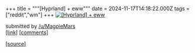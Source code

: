 +++
title = """[Hyprland] + eww"""
date = 2024-11-17T14:18:22.000Z
tags = ["reddit","wm"]
+++
[![[Hyprland] + eww](https://preview.redd.it/do6yldt90h1e1.png?width=640&crop=smart&auto=webp&s=f997a4150b5bb65862268db433043654e20a4b42 "[Hyprland] + eww")](https://www.reddit.com/r/unixporn/comments/1gteigt/hyprland_eww/)

submitted by [/u/MagpieMars](https://www.reddit.com/user/MagpieMars)  
[\[link\]](https://i.redd.it/do6yldt90h1e1.png) [\[comments\]](https://www.reddit.com/r/unixporn/comments/1gteigt/hyprland_eww/)

[[source]](https://www.reddit.com/r/unixporn/comments/1gteigt/hyprland_eww/)
